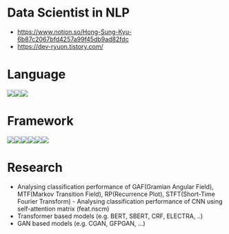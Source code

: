 # Data Scientist in NLP
- https://www.notion.so/Hong-Sung-Kyu-6b87c2067bfd4257a99f45db9ad82fdc  
- https://dev-ryuon.tistory.com/

# Language  
<img src="https://img.shields.io/badge/Python-3776AB?style=flat-square&logo=python&logoColor=white"/><img src="https://img.shields.io/badge/Java-FF0000?style=flat-square&logo=java&logoColor=white"/><img src="https://img.shields.io/badge/CSharp-239120?style=flat-square&logo=csharp&logoColor=white"/>  

# Framework  
<img src="https://img.shields.io/badge/Tensorflow-FF6F00?style=flat-square&logo=tensorflow&logoColor=white"/><img src="https://img.shields.io/badge/Pytorch-EE4C2C?style=flat-square&logo=tensorflow&logoColor=white"/><img src="https://img.shields.io/badge/QGIS-589632?style=flat-square&logo=qgis&logoColor=white"/><img src="https://img.shields.io/badge/PyQT-41CD52?style=flat-square&logo=qgis&logoColor=white"/><img src="https://img.shields.io/badge/AndroidStudio-3DDC84?style=flat-square&logo=androidstudio&logoColor=white"/><img src="https://img.shields.io/badge/Unity3d-FFFFFF?style=flat-square&logo=unity&logoColor=black"/>  

# Research  
- Analysing classification performance of GAF(Gramian Angular Field), MTF(Markov Transition Field), RP(Recurrence Plot), STFT(Short-Time Fourier Transform) - Analysing classification performance of CNN using self-attention matrix (feat.nscm)  
- Transformer based models (e.g. BERT, SBERT, CRF, ELECTRA, ..)
- GAN based models (e.g. CGAN, GFPGAN, ...)
